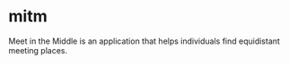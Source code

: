# mitm
Meet in the Middle is an application that helps individuals find equidistant meeting places. 
